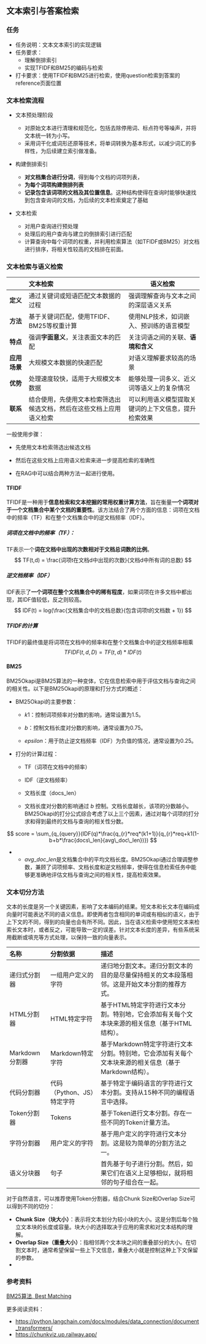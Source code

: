 ## 文本索引与答案检索

### 任务

- 任务说明：文本文本索引的实现逻辑
- 任务要求：
  - 理解倒排索引
  - 实现TFIDF和BM25的编码与检索
- 打卡要求：使用TFIDF和BM25进行检索，使用question检索到答案的reference页面位置

### 文本检索流程

- 文本预处理阶段
  - 对原始文本进行清理和规范化，包括去除停用词、标点符号等噪声，并将文本统一转为小写。
  - 采用词干化或词形还原等技术，将单词转换为基本形式，以减少词汇的多样性，为后续建立索引做准备。

- 构建倒排索引
  - **对文档集合进行分词**，得到每个文档的词项列表，
  - **为每个词项构建倒排列表**
  - **记录包含该词项的文档及其位置信息**。这种结构使得在查询时能够快速找到包含查询词的文档，为后续的文本检索奠定了基础
- 文本检索
  - 对用户查询进行预处理
  - 处理后的用户查询与建立的倒排索引进行匹配
  - 计算查询中每个词项的权重，并利用检索算法（如TFIDF或BM25）对文档进行排序，将相关性较高的文档排在前面。

### 文本检索与语义检索

|              | 文本检索                                                     | 语义检索                                             |
| :----------- | :----------------------------------------------------------- | ---------------------------------------------------- |
| **定义**     | 通过关键词或短语匹配文本数据的过程                           | 强调理解查询与文本之间的深层语义关系                 |
| **方法**     | 基于关键词匹配，使用TFIDF、BM25等权重计算                    | 使用NLP技术，如词嵌入、预训练的语言模型              |
| **特点**     | 强调**字面意义**，关注表面文本的匹配                         | 关注词语之间的关联、**语境和含义**                   |
| **应用场景** | 大规模文本数据的快速匹配                                     | 对语义理解要求较高的场景                             |
| **优势**     | 处理速度较快，适用于大规模文本数据                           | 能够处理一词多义、近义词等语义上的复杂情况           |
| **联系**     | 结合使用，先使用文本检索筛选出候选文档，然后在这些文档上应用语义检索 | 可以利用语义模型提取关键词的上下文信息，提升检索效果 |

一般使用步骤：

- 先使用文本检索筛选出候选文档

- 然后在这些文档上应用语义检索来进一步提高检索的准确性

- 在RAG中可以结合两种方法一起进行使用。

#### TFIDF

TFIDF是一种用于**信息检索和文本挖掘的常用权重计算方法**，旨在衡量**一个词项对于一个文档集合中某个文档的重要性**。该方法结合了两个方面的信息：词项在文档中的频率（TF）和在整个文档集合中的逆文档频率（IDF）。

##### **词项在文档中的频率（TF）**：

TF表示一个**词在文档中出现的次数相对于文档总词数的比例**。
$$
TF(t,d) = \frac{词项t在文档d中出现的次数}{文档d中所有词的总数}
$$

##### **逆文档频率（IDF）**

IDF表示了**一个词项在整个文档集合中的稀有程度**，如果词项在许多文档中都出现，其IDF值较低，反之则较高。
$$
IDF(t) = log(\frac{文档集合中的文档总数}{包含词项t的文档数 + 1})
$$

##### **TFIDF的计算**

TFIDF的最终值是将词项在文档中的频率和在整个文档集合中的逆文档频率相乘 
$$
TFIDF(t,d,D) = TF(t,d)*IDF(t)
$$

#### BM25

BM25Okapi是BM25算法的一种变体，它在信息检索中用于评估文档与查询之间的相关性。以下是BM25Okapi的原理和打分方式的概述：

- BM25Okapi的主要参数：

  - $k1$：控制词项频率对分数的影响，通常设置为1.5。

  - $b$：控制文档长度对分数的影响，通常设置为0.75。

  - $epsilon$：用于防止逆文档频率（IDF）为负值的情况，通常设置为0.25。

- 打分的计算过程：

  - TF（词项在文档中的频率）

  - IDF（逆文档频率）

  - 文档长度（docs_len）
  - 文档长度对分数的影响通过 $b$ 控制。文档长度越长，该项的分数越小。BM25Okapi的打分公式综合考虑了以上三个因素，通过对每个词项的打分求和得到最终的文档与查询的相关性分数。

$$
score = \sum_{q_{query}}(IDF(q)*\frac{q_{r}*req*(k1+1)}{q_{r}*req+k1(1-b+b*\frac{docs\_len}{avg\_doc\_len})})
$$

- 
  - ${avg\_doc\_len}$是文档集合中的平均文档长度。BM25Okapi通过合理调整参数，兼顾了词项频率、文档长度和逆文档频率，使得在信息检索任务中能够更准确地评估文档与查询之间的相关性，提高检索效果。

### 文本切分方法

文本的长度是另一个关键因素，影响了文本编码的结果。短文本和长文本在编码成向量时可能表达不同的语义信息。即使两者包含相同的单词或有相似的语义，由于上下文的不同，得到的向量也会有所不同。因此，当在语义检索中使用短文本来检索长文本时，或者反之，可能导致一定的误差。针对文本长度的差异，有些系统采用截断或填充等方式处理，以保持一致的向量表示。



| 名称           | 分割依据                   | 描述                                                         |
| :------------- | :------------------------- | :----------------------------------------------------------- |
| 递归式分割器   | 一组用户定义的字符         | 递归地分割文本。递归分割文本的目的是尽量保持相关的文本段落相邻。这是开始文本分割的推荐方式。 |
| HTML分割器     | HTML特定字符               | 基于HTML特定字符进行文本分割。特别地，它会添加有关每个文本块来源的相关信息（基于HTML结构）。 |
| Markdown分割器 | Markdown特定字符           | 基于Markdown特定字符进行文本分割。特别地，它会添加有关每个文本块来源的相关信息（基于Markdown结构）。 |
| 代码分割器     | 代码（Python、JS）特定字符 | 基于特定于编码语言的字符进行文本分割。支持从15种不同的编程语言中选择。 |
| Token分割器    | Tokens                     | 基于Token进行文本分割。存在一些不同的Token计量方法。         |
| 字符分割器     | 用户定义的字符             | 基于用户定义的字符进行文本分割。这是较为简单的分割方法之一。 |
| 语义分块器     | 句子                       | 首先基于句子进行分割。然后，如果它们在语义上足够相似，就将相邻的句子组合在一起。 |



对于自然语言，可以推荐使用Token分割器，结合Chunk Size和Overlap Size可以得到不同的切分：

- **Chunk Size（块大小）**：表示将文本划分为较小块的大小。这是分割后每个独立文本块的长度或容量。块大小的选择取决于应用的需求和对文本结构的理解。
- **Overlap Size（重叠大小）**：指相邻两个文本块之间的重叠部分的大小。在切割文本时，通常希望保留一些上下文信息，重叠大小就是控制这种上下文保留的参数。
- 

### 参考资料

[BM25算法, Best Matching](https://zhuanlan.zhihu.com/p/79202151)



更多阅读资料：

- https://python.langchain.com/docs/modules/data_connection/document_transformers/
- https://chunkviz.up.railway.app/
